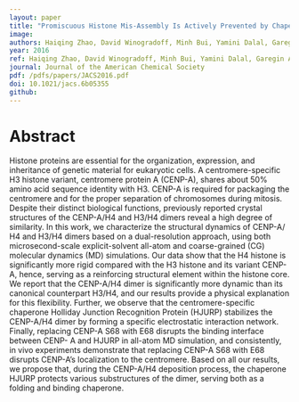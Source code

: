 ```yaml
---
layout: paper
title: "Promiscuous Histone Mis-Assembly Is Actively Prevented by Chaperones"
image: 
authors: Haiqing Zhao, David Winogradoff, Minh Bui, Yamini Dalal, Garegin A. Papoian
year: 2016
ref: Haiqing Zhao, David Winogradoff, Minh Bui, Yamini Dalal, Garegin A. Papoian, 2016, Journal of the American Chemical Society
journal: Journal of the American Chemical Society
pdf: /pdfs/papers/JACS2016.pdf
doi: 10.1021/jacs.6b05355
github: 
---
```


# Abstract
Histone proteins are essential for the organization, expression,
and inheritance of genetic material for eukaryotic cells. A centromere-specific
H3 histone variant, centromere protein A (CENP-A), shares about 50% amino
acid sequence identity with H3. CENP-A is required for packaging the
centromere and for the proper separation of chromosomes during mitosis.
Despite their distinct biological functions, previously reported crystal
structures of the CENP-A/H4 and H3/H4 dimers reveal a high degree of
similarity. In this work, we characterize the structural dynamics of CENP-A/
H4 and H3/H4 dimers based on a dual-resolution approach, using both
microsecond-scale explicit-solvent all-atom and coarse-grained (CG) molecular dynamics (MD) simulations. Our data show that the H4 histone is significantly more rigid compared with the H3 histone and its variant CENP-A, hence, serving as a reinforcing structural element within the histone core. We report that the CENP-A/H4 dimer is significantly more dynamic than its canonical counterpart H3/H4, and our results provide a physical explanation for this flexibility. Further, we observe that the centromere-specific chaperone Holliday Junction Recognition Protein (HJURP) stabilizes the CENP-A/H4 dimer by forming a specific electrostatic interaction network. Finally, replacing CENP-A S68 with E68 disrupts the binding interface between CENP- A and HJURP in all-atom MD simulation, and consistently, in vivo experiments demonstrate that replacing CENP-A S68 with E68 disrupts CENP-A’s localization to the centromere. Based on all our results, we propose that, during the CENP-A/H4 deposition process, the chaperone HJURP protects various substructures of the dimer, serving both as a folding and binding chaperone.
